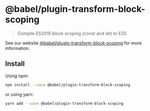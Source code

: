 # @babel/plugin-transform-block-scoping

> Compile ES2015 block scoping (const and let) to ES5

See our website [@babel/plugin-transform-block-scoping](https://new.babeljs.io/docs/en/next/babel-plugin-transform-block-scoping.html) for more information.

## Install

Using npm:

```sh
npm install --save @babel/plugin-transform-block-scoping
```

or using yarn:

```sh
yarn add --save @babel/plugin-transform-block-scoping
```
